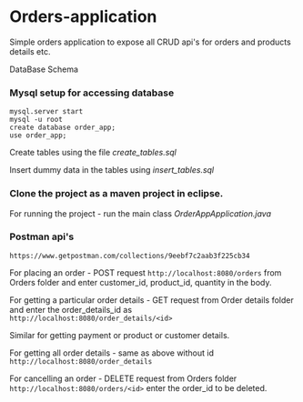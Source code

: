 # Orders-application
Simple orders application to expose all CRUD api's for orders and products details etc.

DataBase Schema

### Mysql setup for accessing database
```
mysql.server start
mysql -u root
create database order_app;
use order_app;
```
Create tables using the file *create_tables.sql*

Insert dummy data in the tables using *insert_tables.sql*

### Clone the project as a maven project in eclipse.
For running the project - run the main class *OrderAppApplication.java*

### Postman api's
```
https://www.getpostman.com/collections/9eebf7c2aab3f225cb34
```
For placing an order - POST request `http://localhost:8080/orders` from Orders folder and enter customer_id, product_id, quantity in the body.

For getting a particular order details - GET request from Order details folder and enter the order_details_id as `http://localhost:8080/order_details/<id>`

Similar for getting payment or product or customer details.

For getting all order details - same as above without id `http://localhost:8080/order_details`

For cancelling an order - DELETE request from Orders folder `http://localhost:8080/orders/<id>` enter the order_id to be deleted.


